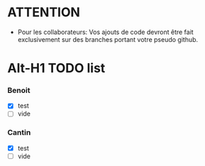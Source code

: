 
# ATTENTION

* Pour les collaborateurs: Vos ajouts de code devront être fait exclusivement sur des branches portant votre pseudo github.

# Alt-H1 TODO list

### Benoit
- [x] test
- [ ] vide

### Cantin
- [x] test
- [ ] vide
